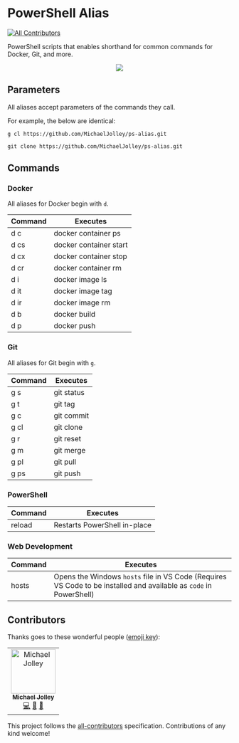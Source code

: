 # PowerShell Alias
[![All Contributors](https://img.shields.io/badge/all_contributors-1-orange.svg?style=flat-square)](#contributors)

PowerShell scripts that enables shorthand for common commands for Docker, Git, and more.

<p align="center">
    <img src="https://user-images.githubusercontent.com/1228996/57589863-f307f680-74ec-11e9-91fd-a9bd07bcbb7c.png"/>
</p>

## Parameters

All aliases accept parameters of the commands they call.  

For example, the below are identical:

```
g cl https://github.com/MichaelJolley/ps-alias.git

git clone https://github.com/MichaelJolley/ps-alias.git
```

## Commands

### Docker

All aliases for Docker begin with `d`.

| Command   | Executes
| ---       | ---
| d c       | docker container ps
| d cs      | docker container start
| d cx      | docker container stop
| d cr      | docker container rm
| d i       | docker image ls
| d it      | docker image tag
| d ir      | docker image rm
| d b       | docker build
| d p       | docker push


### Git

All aliases for Git begin with `g`.

| Command  | Executes
| ---      | ---
| g s      | git status
| g t      | git tag
| g c      | git commit
| g cl     | git clone
| g r      | git reset
| g m      | git merge
| g pl     | git pull
| g ps     | git push

### PowerShell

| Command | Executes
| ---     | ---
| reload  | Restarts PowerShell in-place

### Web Development
| Command | Executes
| ---     | ---
| hosts   | Opens the Windows `hosts` file in VS Code (Requires VS Code to be installed and available as `code` in PowerShell)


## Contributors

Thanks goes to these wonderful people ([emoji key](https://allcontributors.org/docs/en/emoji-key)):

<!-- ALL-CONTRIBUTORS-LIST:START - Do not remove or modify this section -->
<!-- prettier-ignore -->
<table><tr><td align="center"><a href="https://michaeljolley.com/"><img src="https://avatars2.githubusercontent.com/u/1228996?v=4" width="100px;" alt="Michael Jolley"/><br /><sub><b>Michael Jolley</b></sub></a><br /><a href="https://github.com/MichaelJolley/ps-alias/commits?author=MichaelJolley" title="Code">💻</a> <a href="#ideas-MichaelJolley" title="Ideas, Planning, & Feedback">🤔</a> <a href="https://github.com/MichaelJolley/ps-alias/commits?author=MichaelJolley" title="Documentation">📖</a></td></tr></table>

<!-- ALL-CONTRIBUTORS-LIST:END -->

This project follows the [all-contributors](https://github.com/all-contributors/all-contributors) specification. Contributions of any kind welcome!
